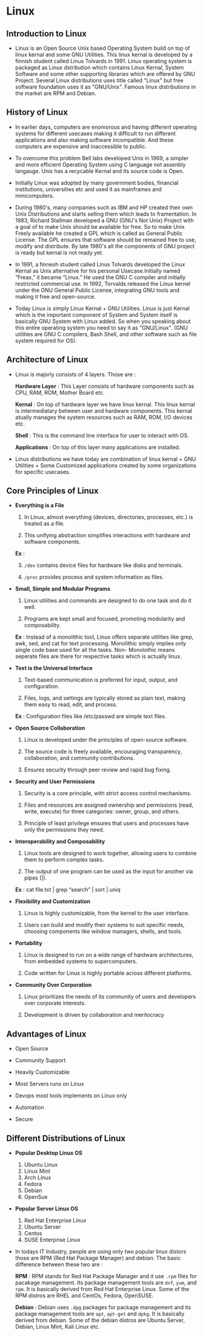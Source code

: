 # Linux
## Introduction to Linux

- Linux is an Open Source Unix based Operating System build on top of linux kernal and some GNU Utilities. This linux kernal is developed by a finnish student called Linus Tolvards in 1991. Linux operating system is packaged as Linux dstribution which contains Linux Kernal, System Software and some other supporting libraries which are offered by GNU Project. Several Linux distributions uses title called "Linux" but free software foundation uses it as "GNU/Unix". Famous linux distributions in the market are RPM and Debian.

## History of Linux

- In earlier days, computers are enomorous and having different operating systems for different usecases making it difficult to run different applications and also making software incompatible. And these computers are expensive and inaccessible to public.

- To overcome this problem Bell labs developed Unix in 1969, a simpler and more efficient Operating System using C language not assenbly langauge. Unix has a recycable Kernal and its source code is Open.

- Initially Linux was adopted by many government bodies, financial institutions, universities etc and used it as mainframes and minicomputers.

- During 1980's, many companies such as IBM and HP created their own Unix Distributions and starts selling them which leads to framentation. In 1983, Richard Stallman developed a GNU (GNU's Not Unix) Project with a goal of to make Unix should be available for free. So to make Unix Freely available he created a GPL which is called as General Public License. The GPL ensures that software should be remained free to use, modify and distribute. By late 1980's all the components of GNU project is ready but kernal is not ready yet.

- In 1991, a finnesh student called Linus Tolvards developed the Linux Kernal as Unix alternative for his personal Usecase.Initially named “Freax,” it became “Linux.” He used the GNU C compiler and initially restricted commercial use. In 1992, Torvalds released the Linux kernel under the GNU General Public License, integrating GNU tools and making it free and open-source.

- Today Linux is simply Linux Kernal + GNU Utilities. Linux is just Kernal which is the important component of System and System itself is basically GNU System with Linux added. So when you speaking about this entire operating system you need to say it as "GNU/Linux". (GNU utilities are GNU C compilers, Bash Shell, and other software such as file system required for OS).

## Architecture of Linux

- Linux is majorly consists of 4 layers. Those are :

  **Hardware Layer** : This Layer consists of hardware components such as CPU, RAM, ROM, Mother Board etc.

  **Kernal** : On top of hardware layer we have linux kernal. This linux kernal is intermediatary between user and hardware components. This kernal atually manages the system resources such as RAM, ROM, I/O devices etc.

  **Shell** : This is the command line interface for user to interact with OS.

  **Applications** : On top of this layer many applications are installed.

- Linux distributions we have today are combination of linux kernal + GNU Utilities + Some Customized applications created by some organizations for specific usecases.

## Core Principles of Linux

- **Everything is a File**

  1. In Linux, almost everything (devices, directories, processes, etc.) is treated as a file.

  2. This unifying abstraction simplifies interactions with hardware and software components.

  **Ex** :

  3. `/dev` contains device files for hardware like disks and terminals.

  4. `/proc` provides process and system information as files.

- **Small, Simple and Modular Programs**

  1. Linux utilities and commands are designed to do one task and do it well.

  2. Programs are kept small and focused, promoting modularity and composability.

  **Ex** : Instead of a monolithic tool, Linux offers separate utilities like grep, awk, sed, and cat for text processing. Monolithic simply implies only single code base used for all the tasks. Non- Monolothic means seperate files are there for respective tasks which is actually linux.

- **Text is the Universal Interface**

  1. Text-based communication is preferred for input, output, and configuration.

  2. Files, logs, and settings are typically stored as plain text, making them easy to read, edit, and process.

  **Ex** : Configuration files like /etc/passwd are simple text files.

- **Open Source Collaboration**

  1. Linux is developed under the principles of open-source software.

  2. The source code is freely available, encouraging transparency, collaboration, and community contributions.

  3. Ensures security through peer review and rapid bug fixing.

- **Security and User Permissions**

  1. Security is a core principle, with strict access control mechanisms.

  2. Files and resources are assigned ownership and permissions (read, write, execute) for three categories: owner, group, and others.

  3. Principle of least privilege ensures that users and processes have only the permissions they need.

- **Interoperability and Composability**

  1. Linux tools are designed to work together, allowing users to combine them to perform complex tasks.

  2. The output of one program can be used as the input for another via pipes (|).

  **Ex** : cat file.txt | grep “search” | sort | uniq

- **Flexibility and Customization**

  1. Linux is highly customizable, from the kernel to the user interface.

  2. Users can build and modify their systems to suit specific needs, choosing components like window managers, shells, and tools.

- **Portability**

  1. Linux is designed to run on a wide range of hardware architectures, from embedded systems to supercomputers.

  2. Code written for Linux is highly portable across different platforms.

- **Community Over Corporation**

  1. Linux prioritizes the needs of its community of users and developers over corporate interests.

  2. Development is driven by collaboration and meritocracy


## Advantages of Linux

- Open Source

- Community Support

- Heavily Customizable

- Most Servers runs on Linux

- Devops most tools implements on Linux only

- Automation

- Secure

## Different Distributions of Linux

- **Popular Desktop Linux OS**

  1. Ubuntu Linux
  2. Linux Mint
  3. Arch Linux
  4. Fedora
  5. Debian
  6. OpenSue

- **Popular Server Linux OS**

  1. Red Hat Enterprise Linux
  2. Ubuntu Server
  3. Centos
  4. SUSE Enterprise Linux

- In todays IT Industry, people are using only two popular linux distors those are RPM (Red Hat Package Manager) and debian. The basic difference between these two are :

  **RPM** : RPM stands for Red Hat Package Manager and it use `.rpm` files for pacakage management. Its package management tools are `dnf`, `yum`, and `rpm`. It is basically derived from Red Hat Enterprise Linux. Some of the RPM distros are RHEL and CentOs, Fedora, OpenSUSE.

  **Debian** : Debian uses `.dpg` packages for package management and its package management tools are `apt`, `apt-get` and `dpkg`. It is basically derived from debian. Some of the debian distros are Ubuntu Server, Debian, Linux Mint, Kali Linux etc.